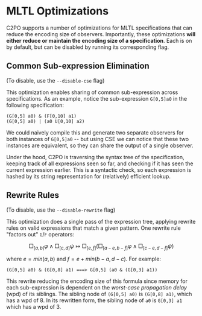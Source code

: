 # MLTL Optimizations
C2PO supports a number of optimizations for MLTL specifications that can reduce the encoding size of observers. Importantly, these optimizations **will either reduce or maintain the encoding size of a specification**. Each is on by default, but can be disabled by running its corresponding flag.

## Common Sub-expression Elimination 
(To disable, use the `--disable-cse` flag)

This optimization enables sharing of common sub-expression across specifications. As an example, notice the sub-expression `G[0,5]a0` in the following specification:

    (G[0,5] a0) & (F[0,10] a1)
    (G[0,5] a0) | (a0 U[0,10] a2)

We could naively compile this and generate two separate observers for both instances of `G[0,5]a0` -- but using CSE we can notice that these two instances are equivalent, so they can share the output of a single observer. 

Under the hood, C2PO is traversing the syntax tree of the specification, keeping track of all expressions seen so far, and checking if it has seen the current expression earlier. This is a syntactic check, so each expression is hashed by its string representation for (relatively) efficient lookup.

## Rewrite Rules
(To disable, use the `--disable-rewrite` flag)

This optimization does a single pass of the expression tree, applying rewrite rules on valid expressions that match a given pattern. One rewrite rule "factors out" `G`/`F` operators:  

$$
    \Box_{[a,b]} \varphi \land \Box_{[c,d]} \psi \mapsto 
    \Box_{[e,f]}(\Box_{[a-e,b-f]} \varphi \land \Box_{[c-e,d-f]} \psi)
$$

where $e = min(a,b)$ and $f = e + min(b-a,d-c)$. For example:

    (G[0,5] a0) & (G[0,8] a1) ===> G[0,5] (a0 & (G[0,3] a1)) 

This rewrite reducing the encoding size of this formula since memory for each sub-expression is dependent on the *worst-case propagation delay* (wpd) of its siblings. The sibling node of `(G[0,5] a0)` is `(G[0,8] a1)`, which has a wpd of 8. In its rewritten form, the sibling node of `a0` is `G[0,3] a1` which has a wpd of 3.